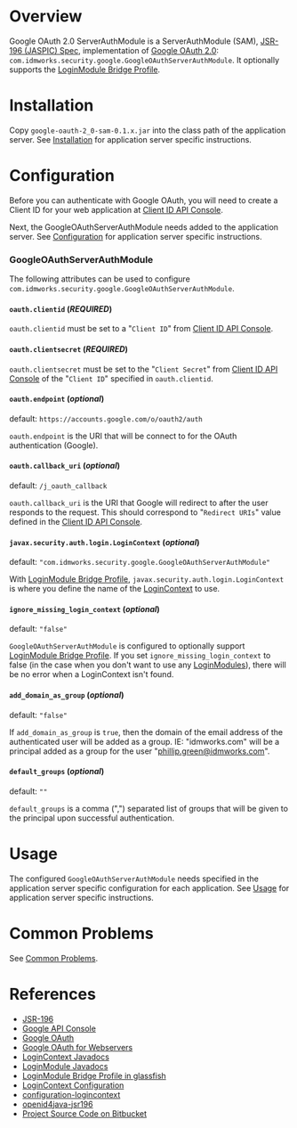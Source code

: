 Overview
========


Google OAuth 2.0 ServerAuthModule is a ServerAuthModule (SAM), [JSR-196 (JASPIC) Spec][jsr-196], implementation of [Google OAuth 2.0][google-oauth]: `com.idmworks.security.google.GoogleOAuthServerAuthModule`.  It optionally supports the [LoginModule Bridge Profile].

Installation
============

Copy `google-oauth-2_0-sam-0.1.x.jar` into the class path of the application server.  See [Installation](https://bitbucket.org/phillip_green_idmworks/google-oauth-2.0-serverauthmodule/wiki/setup/1-installation) for application server specific instructions.


Configuration
=============

Before you can authenticate with Google OAuth, you will need to create a Client ID for your web application at [Client ID API Console][google-api-console].

Next, the GoogleOAuthServerAuthModule needs added to the application server.  See [Configuration](https://bitbucket.org/phillip_green_idmworks/google-oauth-2.0-serverauthmodule/wiki/setup/2-configuration) for application server specific instructions.


### GoogleOAuthServerAuthModule

The following attributes can be used to configure `com.idmworks.security.google.GoogleOAuthServerAuthModule`.

#### `oauth.clientid` (_REQUIRED_)
`oauth.clientid` must be set to a "`Client ID`" from [Client ID API Console][google-api-console].

#### `oauth.clientsecret` (_REQUIRED_)
`oauth.clientsecret` must be set to the "`Client Secret`" from [Client ID API Console][google-api-console] of the "`Client ID`" specified in `oauth.clientid`.


#### `oauth.endpoint` (_optional_)
default: `https://accounts.google.com/o/oauth2/auth`

`oauth.endpoint` is the URI that will be connect to for the OAuth authentication (Google).

#### `oauth.callback_uri` (_optional_) 
default: `/j_oauth_callback`

`oauth.callback_uri` is the URI that Google will redirect to after the user responds to the request.  This should correspond to "`Redirect URIs`" value defined in the [Client ID API Console][google-api-console].

#### `javax.security.auth.login.LoginContext` (_optional_)
default: `"com.idmworks.security.google.GoogleOAuthServerAuthModule"`

With [LoginModule Bridge Profile], `javax.security.auth.login.LoginContext` is where you define the name of the [LoginContext][javadocs-logincontext] to use.

#### `ignore_missing_login_context` (_optional_)
default: `"false"`

`GoogleOAuthServerAuthModule` is configured to optionally support [LoginModule Bridge Profile].  If you set `ignore_missing_login_context` to false (in the case when you don't want to use any [LoginModules][javadocs-loginmodule]), there will be no error when a LoginContext isn't found.


#### `add_domain_as_group` (_optional_)
default: `"false"`

If `add_domain_as_group` is `true`, then the domain of the email address of the authenticated user will be added as a group.  IE: "idmworks.com" will be a principal added as a group for the user "phillip.green@idmworks.com".



#### `default_groups` (_optional_)
default: `""`

`default_groups` is a comma (",") separated list of groups that will be given to the principal upon successful authentication.

Usage
=====

The configured `GoogleOAuthServerAuthModule` needs specified in the application server specific configuration for each application.   See [Usage](https://bitbucket.org/phillip_green_idmworks/google-oauth-2.0-serverauthmodule/wiki/setup/3-usage) for application server specific instructions.

Common Problems
===============
See [Common Problems](https://bitbucket.org/phillip_green_idmworks/google-oauth-2.0-serverauthmodule/wiki/common-problems).


References
==========
  + [JSR-196][jsr-196]
  + [Google API Console][google-api-console]
  + [Google OAuth][google-oauth]
  + [Google OAuth for Webservers][google-oauth-webserver]
  + [LoginContext Javadocs][javadocs-logincontext]
  + [LoginModule Javadocs][javadocs-loginmodule]
  + [LoginModule Bridge Profile in glassfish][LoginModule Bridge Profile]
  + [LoginContext Configuration][configuration-logincontext]
  + [configuration-logincontext]
  + [openid4java-jsr196]
  + [Project Source Code on Bitbucket][bitbucket-source]

  [jsr-196]: http://www.jcp.org/en/jsr/detail?id=196
  [google-api-console]: https://code.google.com/apis/console/
  [google-oauth]: https://developers.google.com/accounts/docs/OAuth2  
  [google-oauth-webserver]: https://developers.google.com/accounts/docs/OAuth2WebServer
  [javadocs-logincontext]: http://docs.oracle.com/javase/6/docs/api/javax/security/auth/login/LoginContext.html
  [javadocs-loginmodule]: http://docs.oracle.com/javase/6/docs/api/javax/security/auth/spi/LoginModule.html
  [LoginModule Bridge Profile]: https://blogs.oracle.com/nasradu8/entry/loginmodule_bridge_profile_jaspic_in
  [configuration-logincontext]: http://docs.oracle.com/javase/6/docs/api/javax/security/auth/login/Configuration.html
  [openid4java-jsr196]: http://code.google.com/p/openid4java-jsr196/
  [bitbucket-source]: https://bitbucket.org/phillip_green_idmworks/gooogle-oauth-2.0-serverauthmodule